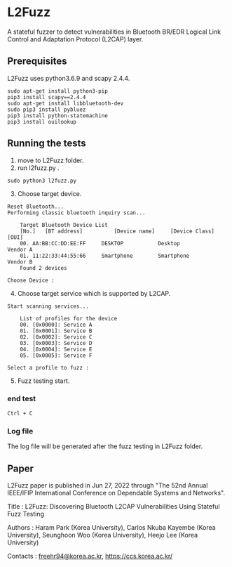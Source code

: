 # L2Fuzz

A stateful fuzzer to detect vulnerabilities in Bluetooth BR/EDR Logical Link Control and Adaptation Protocol (L2CAP) layer.


## Prerequisites

L2Fuzz uses python3.6.9 and scapy 2.4.4.

```
sudo apt-get install python3-pip
pip3 install scapy==2.4.4
sudo apt-get install libbluetooth-dev
sudo pip3 install pybluez
pip3 install python-statemachine
pip3 install ouilookup
```

## Running the tests

1. move to L2Fuzz folder.
2. run l2fuzz.py .
```
sudo python3 l2fuzz.py
```
3. Choose target device.
```
Reset Bluetooth...
Performing classic bluetooth inquiry scan...

	Target Bluetooth Device List
	[No.]	[BT address]		  [Device name]		[Device Class]	  	[OUI]
	00.	AA:BB:CC:DD:EE:FF	  DESKTOP       	Desktop   	      	Vendor A
	01.	11:22:33:44:55:66	  Smartphone    	Smartphone	      	Vendor B
	Found 2 devices

Choose Device : 
```
4. Choose target service which is supported by L2CAP.

```
Start scanning services...

	List of profiles for the device
	00. [0x0000]: Service A
	01. [0x0001]: Service B
	02. [0x0002]: Service C
	03. [0x0003]: Service D
	04. [0x0004]: Service E
	05. [0x0005]: Service F
	
Select a profile to fuzz : 
```
5. Fuzz testing start.

### end test

```
Ctrl + C
```

### Log file

The log file will be generated after the fuzz testing in L2Fuzz folder.

## Paper

L2Fuzz paper is published in Jun 27, 2022 through "The 52nd Annual IEEE/IFIP International Conference on Dependable Systems and Networks".

Title : L2Fuzz: Discovering Bluetooth L2CAP Vulnerabilities Using Stateful Fuzz Testing

Authors : Haram Park (Korea University), Carlos Nkuba Kayembe (Korea University), Seunghoon Woo (Korea University), Heejo Lee (Korea University)

Contacts : freehr94@korea.ac.kr, https://ccs.korea.ac.kr/
